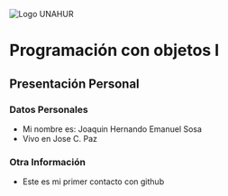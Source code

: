 ![Logo UNAHUR](./UNAHUR.png)

# Programación con objetos I
## Presentación Personal

### Datos Personales
- Mi nombre es: Joaquin Hernando Emanuel Sosa
- Vivo en Jose C. Paz


### Otra Información
- Este es mi primer contacto con github
